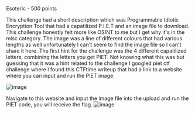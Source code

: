 Esoteric - 500 points

This challenge had a short description which was Programmable Idiotic Encryption Tool that had a capatilized P.I.E.T and an image file to download. This challenge honestly felt more like OSINT to me but I get why it's in the misc category. The image was a line of different colours that had various lengths as well unfortunately I can't seem to find the image file so I can't share it here. The first hint for the challenge was the 4 different capatilized letters, combining the letters you get PIET. Not knowing what this was but guessing that it was a hint related to the challenge I googled piet ctf challenge where I found this CTFtime writeup that had a link to a website where you can input and run the PIET image. 

![image](https://github.com/user-attachments/assets/f69177af-ead6-49cc-a15b-afb321f577d7)

Navigate to this website and input the image file into the upload and run the PIET code, you will receive the flag.
![image](https://github.com/user-attachments/assets/a1beff32-4429-4d6b-9a92-f76dec7a5f81)


